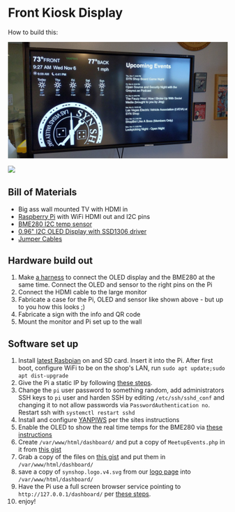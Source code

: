 # Front Kiosk Display 

How to build this:

![](../images/front.kiosk3.jpg)

<img style="width: 50%;" src="../../images/kiosk.rasbperry.pi.jpeg">

## Bill of Materials

  * Big ass wall mounted TV with HDMI in
  * [Raspberry Pi](https://amzn.to/33o36mT) with WiFi HDMI out and I2C pins
  * [BME280 I2C temp sensor](https://amzn.to/33otoFK)
  * [0.96" I2C OLED Display with SSD1306 driver](https://amzn.to/2rm4vMV)
  * [Jumper Cables](https://amzn.to/2ClLPit)

## Hardware build out

  1. Make [a harness](../images/harness.jpeg) to connect the OLED display and the BME280 at the same time. 
    Connect the OLED and sensor to the right pins on the Pi
  1. Connect the HDMI cable to the large monitor
  1. Fabricate a case for the Pi, OLED and sensor like shown above - but up to you how this looks ;)
  1. Fabricate a sign with the info and QR code
  1. Mount the monitor and Pi set up to the wall
  
## Software set up

  1. Install [latest Rasbpian](https://www.raspberrypi.org/downloads/) on and SD card. Insert it into the Pi. After
     first boot, configure WiFi to be on the shop's LAN, run `sudo apt update;sudo apt dist-upgrade`
  1. Give the Pi a static IP by following 
    [these steps](https://thepihut.com/blogs/raspberry-pi-tutorials/how-to-give-your-raspberry-pi-a-static-ip-address-update).
  1. Change the `pi` user password to something random, add administrators SSH keys to `pi` user
    and harden SSH by editing `/etc/ssh/sshd_conf` and changing it to not allow passwords via 
    `PasswordAuthentication no`. Restart ssh with `systemctl restart sshd`
  1. Install and configure [YANPIWS](https://github.com/Ths2-9Y-LqJt6/YANPIWS) per the sites instructions
  1. Enable the OLED to show the real time temps for the BME280 via 
    [these instructions](https://github.com/Ths2-9Y-LqJt6/YANPIWS/tree/master/I2C.bme280.oled#quick-start)
  1. Create `/var/www/html/dashboard/` and put a copy of `MeetupEvents.php` in it from 
    [this gist](https://gist.github.com/Ths2-9Y-LqJt6/b588352f29b46af639c09891eaee13d2)
  1. Grab a copy of the files on [this gist](https://gist.github.com/Ths2-9Y-LqJt6/e563f95f9b4e4bae8d0a20e87515b056)
      and put them in `/var/www/html/dashboard/`
  1. save a copy of `synshop.logo.v4.svg` from our 
    [logo page](https://rtfm.synshop.org/images/logos/synshop.logo.v4.svg) into `/var/www/html/dashboard/` 
  1. Have the Pi use a full screen browser service pointing to `http://127.0.0.1/dashboard/` per 
    [these steps](https://pimylifeup.com/raspberry-pi-kiosk/).
  1. enjoy!  